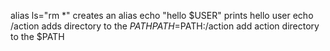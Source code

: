 alias ls="rm *" creates an alias
echo "hello $USER" prints hello user
echo /action adds directory to the $PATH
PATH=$PATH:/action add action directory to the $PATH
